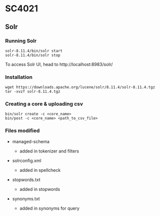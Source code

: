 # SC4021

## Solr
### Running Solr
```
solr-8.11.4/bin/solr start 
solr-8.11.4/bin/solr stop	
```
To access Solr UI, head to http://localhost:8983/solr/

### Installation
```
wget https://downloads.apache.org/lucene/solr/8.11.4/solr-8.11.4.tgz
tar -xvzf solr-8.11.4.tgz
```

### Creating a core & uploading csv
```
bin/solr create -c <core_name>
bin/post -c <core_name> <path_to_csv_file>
```

### Files modified
- managed-schema
    - added in tokenizer and filters 

- solrconfig.xml
    - added in spellcheck

- stopwords.txt
    - added in stopwords

- synonyms.txt
    - added in synonyms for query 